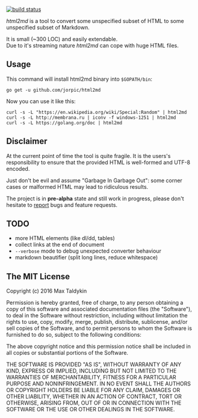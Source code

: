 
[![build status](https://travis-ci.org/jorpic/html2md.svg)](https://travis-ci.org/jorpic/html2md)

*html2md* is a tool to convert some unspecified subset of HTML
to some unspecified subset of Markdown.

It is small (~300 LOC) and easily extendable.  
Due to it's streaming nature *html2md* can cope with huge HTML files.


Usage
-------

This command will install html2md binary into `$GOPATH/bin`:

```
go get -u github.com/jorpic/html2md
```

Now you can use it like this:

```
curl -s -L "https://en.wikipedia.org/wiki/Special:Random" | html2md
curl -s -L http://membrana.ru | iconv -f windows-1251 | html2md
curl -s -L https://golang.org/doc | html2md
```


Disclaimer
----------

At the current point of time the tool is quite fragile.  It is the users's
responsibility to ensure that the provided HTML is well-formed and UTF-8 encoded.

Just don't be evil and assume "Garbage In Garbage Out":
some corner cases or malformed HTML may lead to ridiculous results.

The project is in **pre-alpha** state and still work in progress, please don't
hesitate to [report](https://github.com/jorpic/html2md/issues/new) bugs and feature requests.


TODO
----

  - more HTML elements (like dl/dd, tables)
  - collect links at the end of document
  - `--verbose` mode to debug unexpected converter behaviour
  - markdown beautifier (split long lines, reduce whitespace)


The MIT License
---------------

Copyright (c) 2016 Max Taldykin

Permission is hereby granted, free of charge, to any person obtaining a copy of this software and associated documentation files (the "Software"), to deal in the Software without restriction, including without limitation the rights to use, copy, modify, merge, publish, distribute, sublicense, and/or sell copies of the Software, and to permit persons to whom the Software is furnished to do so, subject to the following conditions:

The above copyright notice and this permission notice shall be included in all copies or substantial portions of the Software.

THE SOFTWARE IS PROVIDED "AS IS", WITHOUT WARRANTY OF ANY KIND, EXPRESS OR IMPLIED, INCLUDING BUT NOT LIMITED TO THE WARRANTIES OF MERCHANTABILITY, FITNESS FOR A PARTICULAR PURPOSE AND NONINFRINGEMENT. IN NO EVENT SHALL THE AUTHORS OR COPYRIGHT HOLDERS BE LIABLE FOR ANY CLAIM, DAMAGES OR OTHER LIABILITY, WHETHER IN AN ACTION OF CONTRACT, TORT OR OTHERWISE, ARISING FROM, OUT OF OR IN CONNECTION WITH THE SOFTWARE OR THE USE OR OTHER DEALINGS IN THE SOFTWARE.

